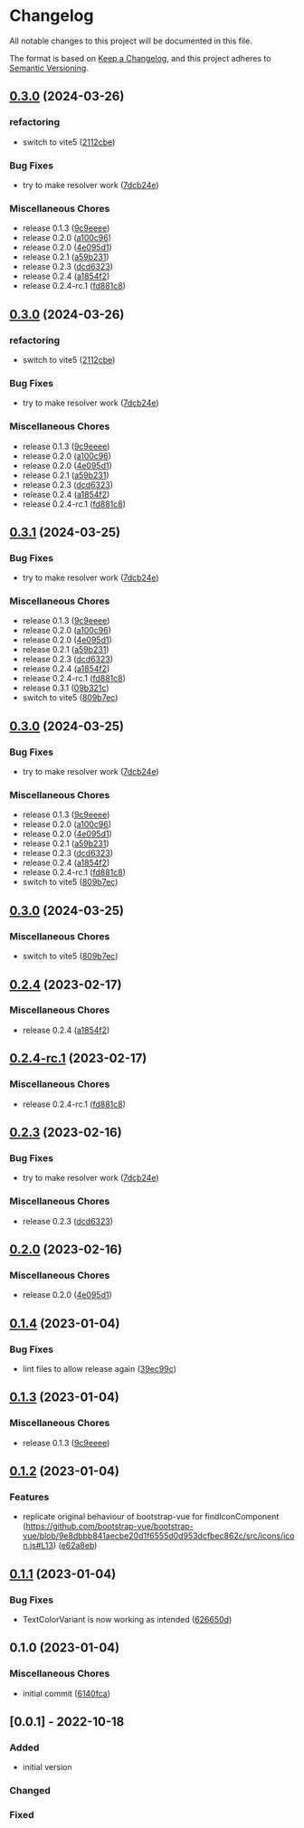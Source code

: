 # Changelog

All notable changes to this project will be documented in this file.

The format is based on [Keep a Changelog](https://keepachangelog.com/en/1.0.0/),
and this project adheres to [Semantic Versioning](https://semver.org/spec/v2.0.0.html).

## [0.3.0](https://github.com/boindil/bootstrap-vue-next-icons/compare/bootstrapvuenexticons-v0.3.1...bootstrapvuenexticons-v0.3.0) (2024-03-26)


### refactoring

* switch to vite5 ([2112cbe](https://github.com/boindil/bootstrap-vue-next-icons/commit/2112cbe95111e3a5f89e44103102bae7b479c761))


### Bug Fixes

* try to make resolver work ([7dcb24e](https://github.com/boindil/bootstrap-vue-next-icons/commit/7dcb24e36e0f5d13e1835bb3121212b9168aa1c8))


### Miscellaneous Chores

* release 0.1.3 ([9c9eeee](https://github.com/boindil/bootstrap-vue-next-icons/commit/9c9eeee48737b8ed5923173eb409ea9d5b77711d))
* release 0.2.0 ([a100c96](https://github.com/boindil/bootstrap-vue-next-icons/commit/a100c96eb19d2b4523da17defb5a2e19e17c1d4b))
* release 0.2.0 ([4e095d1](https://github.com/boindil/bootstrap-vue-next-icons/commit/4e095d1f1c4ae80036d05726a5c32540632dc540))
* release 0.2.1 ([a59b231](https://github.com/boindil/bootstrap-vue-next-icons/commit/a59b231f15fb0ecfe789cf9e59ac58b68acefcc7))
* release 0.2.3 ([dcd6323](https://github.com/boindil/bootstrap-vue-next-icons/commit/dcd63232e21a73c56143d7102c0e8b69ad1b5d18))
* release 0.2.4 ([a1854f2](https://github.com/boindil/bootstrap-vue-next-icons/commit/a1854f278c062e9fcb075c22820d8c10bbc3fc7d))
* release 0.2.4-rc.1 ([fd881c8](https://github.com/boindil/bootstrap-vue-next-icons/commit/fd881c8b56fd71d4c3e5243b907811fcbb3f0ef6))

## [0.3.0](https://github.com/boindil/bootstrap-vue-next-icons/compare/bootstrapvuenexticons-v0.3.1...bootstrapvuenexticons-v0.3.0) (2024-03-26)


### refactoring

* switch to vite5 ([2112cbe](https://github.com/boindil/bootstrap-vue-next-icons/commit/2112cbe95111e3a5f89e44103102bae7b479c761))


### Bug Fixes

* try to make resolver work ([7dcb24e](https://github.com/boindil/bootstrap-vue-next-icons/commit/7dcb24e36e0f5d13e1835bb3121212b9168aa1c8))


### Miscellaneous Chores

* release 0.1.3 ([9c9eeee](https://github.com/boindil/bootstrap-vue-next-icons/commit/9c9eeee48737b8ed5923173eb409ea9d5b77711d))
* release 0.2.0 ([a100c96](https://github.com/boindil/bootstrap-vue-next-icons/commit/a100c96eb19d2b4523da17defb5a2e19e17c1d4b))
* release 0.2.0 ([4e095d1](https://github.com/boindil/bootstrap-vue-next-icons/commit/4e095d1f1c4ae80036d05726a5c32540632dc540))
* release 0.2.1 ([a59b231](https://github.com/boindil/bootstrap-vue-next-icons/commit/a59b231f15fb0ecfe789cf9e59ac58b68acefcc7))
* release 0.2.3 ([dcd6323](https://github.com/boindil/bootstrap-vue-next-icons/commit/dcd63232e21a73c56143d7102c0e8b69ad1b5d18))
* release 0.2.4 ([a1854f2](https://github.com/boindil/bootstrap-vue-next-icons/commit/a1854f278c062e9fcb075c22820d8c10bbc3fc7d))
* release 0.2.4-rc.1 ([fd881c8](https://github.com/boindil/bootstrap-vue-next-icons/commit/fd881c8b56fd71d4c3e5243b907811fcbb3f0ef6))

## [0.3.1](https://github.com/boindil/bootstrap-vue-next-icons/compare/bootstrapvuenexticons-v0.3.0...bootstrapvuenexticons-v0.3.1) (2024-03-25)

### Bug Fixes

- try to make resolver work ([7dcb24e](https://github.com/boindil/bootstrap-vue-next-icons/commit/7dcb24e36e0f5d13e1835bb3121212b9168aa1c8))

### Miscellaneous Chores

- release 0.1.3 ([9c9eeee](https://github.com/boindil/bootstrap-vue-next-icons/commit/9c9eeee48737b8ed5923173eb409ea9d5b77711d))
- release 0.2.0 ([a100c96](https://github.com/boindil/bootstrap-vue-next-icons/commit/a100c96eb19d2b4523da17defb5a2e19e17c1d4b))
- release 0.2.0 ([4e095d1](https://github.com/boindil/bootstrap-vue-next-icons/commit/4e095d1f1c4ae80036d05726a5c32540632dc540))
- release 0.2.1 ([a59b231](https://github.com/boindil/bootstrap-vue-next-icons/commit/a59b231f15fb0ecfe789cf9e59ac58b68acefcc7))
- release 0.2.3 ([dcd6323](https://github.com/boindil/bootstrap-vue-next-icons/commit/dcd63232e21a73c56143d7102c0e8b69ad1b5d18))
- release 0.2.4 ([a1854f2](https://github.com/boindil/bootstrap-vue-next-icons/commit/a1854f278c062e9fcb075c22820d8c10bbc3fc7d))
- release 0.2.4-rc.1 ([fd881c8](https://github.com/boindil/bootstrap-vue-next-icons/commit/fd881c8b56fd71d4c3e5243b907811fcbb3f0ef6))
- release 0.3.1 ([09b321c](https://github.com/boindil/bootstrap-vue-next-icons/commit/09b321c135c4c4a61975a0eb876c446ab0f9658f))
- switch to vite5 ([809b7ec](https://github.com/boindil/bootstrap-vue-next-icons/commit/809b7ec726c07d2721304dcfbb1d551d67f71774))

## [0.3.0](https://github.com/boindil/bootstrap-vue-next-icons/compare/bootstrapvuenexticons-v0.3.0...bootstrapvuenexticons-v0.3.0) (2024-03-25)

### Bug Fixes

- try to make resolver work ([7dcb24e](https://github.com/boindil/bootstrap-vue-next-icons/commit/7dcb24e36e0f5d13e1835bb3121212b9168aa1c8))

### Miscellaneous Chores

- release 0.1.3 ([9c9eeee](https://github.com/boindil/bootstrap-vue-next-icons/commit/9c9eeee48737b8ed5923173eb409ea9d5b77711d))
- release 0.2.0 ([a100c96](https://github.com/boindil/bootstrap-vue-next-icons/commit/a100c96eb19d2b4523da17defb5a2e19e17c1d4b))
- release 0.2.0 ([4e095d1](https://github.com/boindil/bootstrap-vue-next-icons/commit/4e095d1f1c4ae80036d05726a5c32540632dc540))
- release 0.2.1 ([a59b231](https://github.com/boindil/bootstrap-vue-next-icons/commit/a59b231f15fb0ecfe789cf9e59ac58b68acefcc7))
- release 0.2.3 ([dcd6323](https://github.com/boindil/bootstrap-vue-next-icons/commit/dcd63232e21a73c56143d7102c0e8b69ad1b5d18))
- release 0.2.4 ([a1854f2](https://github.com/boindil/bootstrap-vue-next-icons/commit/a1854f278c062e9fcb075c22820d8c10bbc3fc7d))
- release 0.2.4-rc.1 ([fd881c8](https://github.com/boindil/bootstrap-vue-next-icons/commit/fd881c8b56fd71d4c3e5243b907811fcbb3f0ef6))
- switch to vite5 ([809b7ec](https://github.com/boindil/bootstrap-vue-next-icons/commit/809b7ec726c07d2721304dcfbb1d551d67f71774))

## [0.3.0](https://github.com/boindil/bootstrap-vue-next-icons/compare/bootstrapvuenexticons-v0.2.4...bootstrapvuenexticons-v0.3.0) (2024-03-25)

### Miscellaneous Chores

- switch to vite5 ([809b7ec](https://github.com/boindil/bootstrap-vue-next-icons/commit/809b7ec726c07d2721304dcfbb1d551d67f71774))

## [0.2.4](https://github.com/boindil/bootstrap-vue-3-icons/compare/v0.2.4-rc.1...v0.2.4) (2023-02-17)

### Miscellaneous Chores

- release 0.2.4 ([a1854f2](https://github.com/boindil/bootstrap-vue-3-icons/commit/a1854f278c062e9fcb075c22820d8c10bbc3fc7d))

## [0.2.4-rc.1](https://github.com/boindil/bootstrap-vue-3-icons/compare/v0.2.3...v0.2.4-rc.1) (2023-02-17)

### Miscellaneous Chores

- release 0.2.4-rc.1 ([fd881c8](https://github.com/boindil/bootstrap-vue-3-icons/commit/fd881c8b56fd71d4c3e5243b907811fcbb3f0ef6))

## [0.2.3](https://github.com/boindil/bootstrap-vue-3-icons/compare/v0.2.2...v0.2.3) (2023-02-16)

### Bug Fixes

- try to make resolver work ([7dcb24e](https://github.com/boindil/bootstrap-vue-3-icons/commit/7dcb24e36e0f5d13e1835bb3121212b9168aa1c8))

### Miscellaneous Chores

- release 0.2.3 ([dcd6323](https://github.com/boindil/bootstrap-vue-3-icons/commit/dcd63232e21a73c56143d7102c0e8b69ad1b5d18))

## [0.2.0](https://github.com/boindil/bootstrap-vue-3-icons/compare/v0.1.4...v0.2.0) (2023-02-16)

### Miscellaneous Chores

- release 0.2.0 ([4e095d1](https://github.com/boindil/bootstrap-vue-3-icons/commit/4e095d1f1c4ae80036d05726a5c32540632dc540))

## [0.1.4](https://github.com/boindil/bootstrap-vue-next-icons/compare/v0.1.3...v0.1.4) (2023-01-04)

### Bug Fixes

- lint files to allow release again ([39ec99c](https://github.com/boindil/bootstrap-vue-next-icons/commit/39ec99cb3f4fbef4399a6f54b4704510cc01b100))

## [0.1.3](https://github.com/boindil/bootstrap-vue-next-icons/compare/v0.1.2...v0.1.3) (2023-01-04)

### Miscellaneous Chores

- release 0.1.3 ([9c9eeee](https://github.com/boindil/bootstrap-vue-next-icons/commit/9c9eeee48737b8ed5923173eb409ea9d5b77711d))

## [0.1.2](https://github.com/boindil/bootstrap-vue-next-icons/compare/v0.1.1...v0.1.2) (2023-01-04)

### Features

- replicate original behaviour of bootstrap-vue for findIconComponent (https://github.com/bootstrap-vue/bootstrap-vue/blob/9e8dbbb841aecbe20d1f6555d0d953dcfbec862c/src/icons/icon.js#L13) ([e62a8eb](https://github.com/boindil/bootstrap-vue-next-icons/commit/e62a8ebb5121885aeadc01e2b16ced1b55a57fce))

## [0.1.1](https://github.com/boindil/bootstrap-vue-next-icons/compare/v0.1.0...v0.1.1) (2023-01-04)

### Bug Fixes

- TextColorVariant is now working as intended ([626650d](https://github.com/boindil/bootstrap-vue-next-icons/commit/626650dae8a68b63ad7c3920d059cd396e642199))

## 0.1.0 (2023-01-04)

### Miscellaneous Chores

- initial commit ([6140fca](https://github.com/boindil/bootstrap-vue-next-icons/commit/6140fca9aeb03e8757489887eda56302c2acf7d4))

## [0.0.1] - 2022-10-18

### Added

- initial version

### Changed

### Fixed
